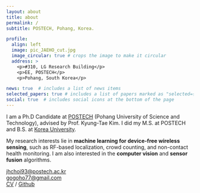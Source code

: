 ```yaml
---
layout: about
title: about
permalink: /
subtitle: POSTECH, Pohang, Korea.

profile:
  align: left
  image: pic_JAEHO_cut.jpg
  image_circular: true # crops the image to make it circular
  address: >
    <p>#310, LG Research Building</p>
    <p>EE, POSTECH</p>
    <p>Pohang, South Korea</p>

news: true  # includes a list of news items
selected_papers: true # includes a list of papers marked as "selected={true}"
social: true  # includes social icons at the bottom of the page
---
```


I am a Ph.D Candidate at [POSTECH](https://www.topuniversities.com/universities/pohang-university-science-technology-postech) (Pohang University of Science and Technology), advised by Prof. Kyung-Tae Kim. I did my M.S. at POSTECH and B.S. at [Korea University](https://www.topuniversities.com/universities/korea-university). 

My research interests lie in **machine learning for device-free wireless sensing**, such as RF-based localization, crowd counting, and non-contact health monitoring. I am also interested in the **computer vision** and **sensor fusion** algorithms.

<jhchoi93@postech.ac.kr>  
<gogoho77@gmail.com>  
[CV](https://jhchoi93.github.io/assets/pdf/CV_Jae-Ho-Choi.pdf) / [Github](https://github.com/gogoho88)